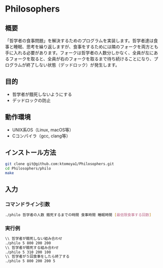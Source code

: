 # Philosophers

## 概要
「哲学者の食事問題」を解決するためのプログラムを実装します。哲学者達は食事と睡眠、思考を繰り返しますが、食事をするためには隣のフォークを両方とも手に入れる必要があります。フォークは哲学者の人数分しかなく、全員が左にあるフォークを取ると、全員が右のフォークを取るまで待ち続けることになり、プログラムが終了しない状態（デッドロック）が発生します。

## 目的
- 哲学者が餓死しないようにする
- デッドロックの防止

## 動作環境
- UNIX系OS（Linux, macOS等）
- Cコンパイラ（gcc, clang等）

## インストール方法
```bash
git clone git@github.com:ktomoya1/Philosophers.git
cd Philosophers/philo
make
```

## 入力
### コマンドライン引数
```bash
./philo 哲学者の人数 餓死するまでの時間 食事時間 睡眠時間 [最低限食事する回数]
```
### 実行例
```bash
\\ 哲学者が餓死しない組み合わせ
./philo 5 800 200 200
\\ 哲学者が餓死する組み合わせ
./philo 5 310 200 100
\\ 哲学者が５回食事をしたら終了する
./philo 5 800 200 200 5
```
